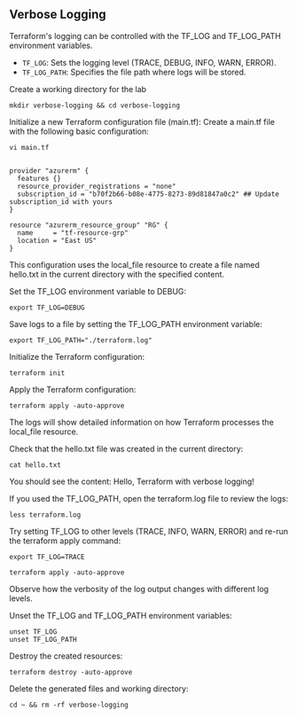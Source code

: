 ## Verbose Logging
Terraform's logging can be controlled with the TF_LOG and TF_LOG_PATH environment variables.
  * `TF_LOG`: Sets the logging level (TRACE, DEBUG, INFO, WARN, ERROR).
  * `TF_LOG_PATH`: Specifies the file path where logs will be stored.

Create a working directory for the lab
```
mkdir verbose-logging && cd verbose-logging
```
Initialize a new Terraform configuration file (main.tf): Create a main.tf file with the following basic configuration:
```
vi main.tf
```
```hcl

provider "azurerm" {
  features {}
  resource_provider_registrations = "none"
  subscription_id = "b70f2b66-b08e-4775-8273-89d81847a0c2" ## Update subscription_id with yours
}

resource "azurerm_resource_group" "RG" {
  name     = "tf-resource-grp"
  location = "East US"
}
```
This configuration uses the local_file resource to create a file named hello.txt in the current directory with the specified content.

Set the TF_LOG environment variable to DEBUG:
```
export TF_LOG=DEBUG
```
Save logs to a file by setting the TF_LOG_PATH environment variable:
```
export TF_LOG_PATH="./terraform.log"
```
Initialize the Terraform configuration:
```
terraform init
```
Apply the Terraform configuration:
```
terraform apply -auto-approve
```
The logs will show detailed information on how Terraform processes the local_file resource.

Check that the hello.txt file was created in the current directory:
```
cat hello.txt
```
You should see the content: Hello, Terraform with verbose logging!

If you used the TF_LOG_PATH, open the terraform.log file to review the logs:
```
less terraform.log
```
Try setting TF_LOG to other levels (TRACE, INFO, WARN, ERROR) and re-run the terraform apply command:
```
export TF_LOG=TRACE
```
```
terraform apply -auto-approve
```
Observe how the verbosity of the log output changes with different log levels.

Unset the TF_LOG and TF_LOG_PATH environment variables:
```
unset TF_LOG
unset TF_LOG_PATH
```

Destroy the created resources:
```
terraform destroy -auto-approve
```
Delete the generated files and working directory:
```
cd ~ && rm -rf verbose-logging
```
